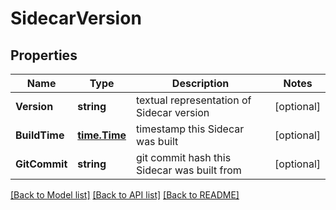 # SidecarVersion

## Properties

Name | Type | Description | Notes
------------ | ------------- | ------------- | -------------
**Version** | **string** | textual representation of Sidecar version | [optional] 
**BuildTime** | [**time.Time**](time.Time.md) | timestamp this Sidecar was built | [optional] 
**GitCommit** | **string** | git commit hash this Sidecar was built from | [optional] 

[[Back to Model list]](../README.md#documentation-for-models) [[Back to API list]](../README.md#documentation-for-api-endpoints) [[Back to README]](../README.md)


